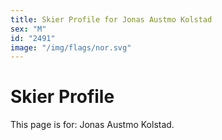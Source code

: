```yaml
---
title: Skier Profile for Jonas Austmo Kolstad
sex: "M"
id: "2491"
image: "/img/flags/nor.svg" 
---
```


# Skier Profile

This page is for: Jonas Austmo Kolstad.
    
